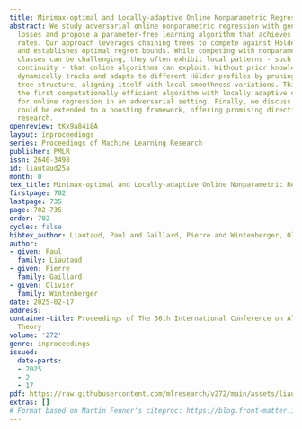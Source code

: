 ```yaml
---
title: Minimax-optimal and Locally-adaptive Online Nonparametric Regression
abstract: We study adversarial online nonparametric regression with general convex
  losses and propose a parameter-free learning algorithm that achieves minimax optimal
  rates. Our approach leverages chaining trees to compete against Hölder functions
  and establishes optimal regret bounds. While competing with nonparametric function
  classes can be challenging, they often exhibit local patterns - such as local Hölder
  continuity - that online algorithms can exploit. Without prior knowledge, our method
  dynamically tracks and adapts to different Hölder profiles by pruning a core chaining
  tree structure, aligning itself with local smoothness variations. This leads to
  the first computationally efficient algorithm with locally adaptive optimal rates
  for online regression in an adversarial setting. Finally, we discuss how these notions
  could be extended to a boosting framework, offering promising directions for future
  research.
openreview: tKx9a84i8A
layout: inproceedings
series: Proceedings of Machine Learning Research
publisher: PMLR
issn: 2640-3498
id: liautaud25a
month: 0
tex_title: Minimax-optimal and Locally-adaptive Online Nonparametric Regression
firstpage: 702
lastpage: 735
page: 702-735
order: 702
cycles: false
bibtex_author: Liautaud, Paul and Gaillard, Pierre and Wintenberger, Olivier
author:
- given: Paul
  family: Liautaud
- given: Pierre
  family: Gaillard
- given: Olivier
  family: Wintenberger
date: 2025-02-17
address:
container-title: Proceedings of The 36th International Conference on Algorithmic Learning
  Theory
volume: '272'
genre: inproceedings
issued:
  date-parts:
  - 2025
  - 2
  - 17
pdf: https://raw.githubusercontent.com/mlresearch/v272/main/assets/liautaud25a/liautaud25a.pdf
extras: []
# Format based on Martin Fenner's citeproc: https://blog.front-matter.io/posts/citeproc-yaml-for-bibliographies/
---
```

